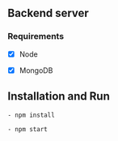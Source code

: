 ## Backend server

### Requirements

- [x] Node

- [x] MongoDB

## Installation and Run

```
- npm install

- npm start

```
